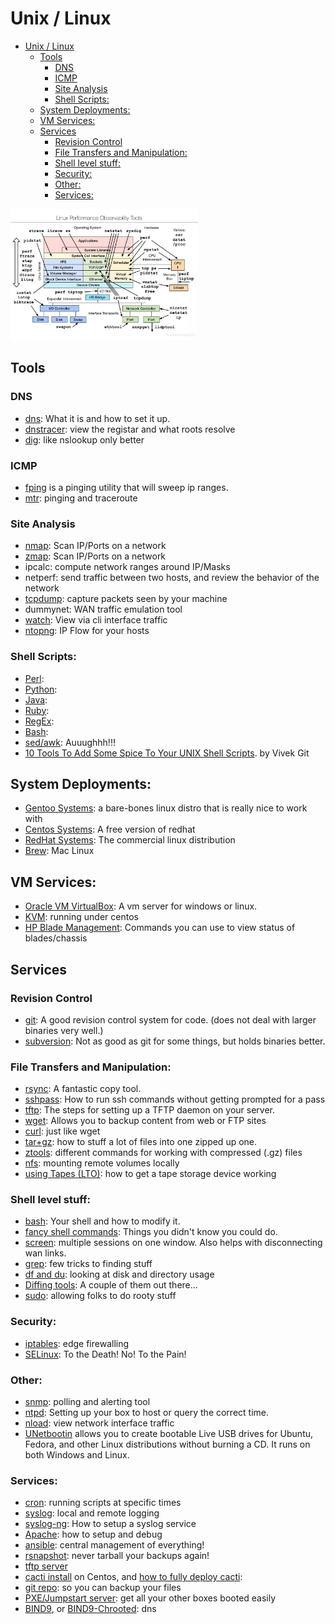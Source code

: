 # Unix / Linux

- [Unix / Linux](#unix--linux)
  - [Tools](#tools)
    - [DNS](#dns)
    - [ICMP](#icmp)
    - [Site Analysis](#site-analysis)
    - [Shell Scripts:](#shell-scripts)
  - [System Deployments:](#system-deployments)
  - [VM Services:](#vm-services)
  - [Services](#services)
    - [Revision Control](#revision-control)
    - [File Transfers and Manipulation:](#file-transfers-and-manipulation)
    - [Shell level stuff:](#shell-level-stuff)
    - [Security:](#security)
    - [Other:](#other)
    - [Services:](#services-1)


[<img src="img/linux-tools.jpeg" width="300">](img/linux-tools.jpeg)

## Tools 
### DNS
- [dns](dns/README.md): What it is and how to set it up.
- [dnstracer](dns/dnstracer.md): view the registar and what roots resolve
- [dig](dns/dig.md): like nslookup only better

### ICMP
- [fping](fping.md) is a pinging utility that will sweep ip ranges.
- [mtr](http://www.bitwizard.nl/mtr/): pinging and traceroute

### Site Analysis
- [nmap](nmap.md): Scan IP/Ports on a network
- [zmap](zmap.md): Scan IP/Ports on a network 
- ipcalc: compute network ranges around IP/Masks
- netperf: send traffic between two hosts, and review the behavior of the network
- [tcpdump](tcpdump.md): capture packets seen by your machine
- dummynet: WAN traffic emulation tool
- [watch](watch.md): View via cli interface traffic
- [ntopng](ntopng.md): IP Flow for your hosts

### Shell Scripts: 
- [Perl](../../perl/README.md): 
- [Python](../../python/README.md): 
- [Java](../../Java/README.md):
- [Ruby](../../Ruby/README.md): 
- [RegEx](../../Other/regexp.md): 
- [Bash](bash/README.md): 
- [sed/awk](sedawk.md): Auuughhh!!!
- [10 Tools To Add Some Spice To Your UNIX Shell Scripts](http://www.cyberciti.biz/tips/spice-up-your-unix-linux-shell-scripts.html).  by Vivek Git

## System Deployments:
- [Gentoo Systems](gentoo/README.md): a bare-bones linux distro that is really nice to work with
- [Centos Systems](centos/README.md): A free version of redhat
- [RedHat Systems](RH/README.md): The commercial linux distribution
- [Brew](../apple/platform-howto/brew-basics.md): Mac Linux

## VM Services:
- [Oracle VM VirtualBox](VirtualBox/README.md): A vm server for windows or linux.
- [KVM](kvm/README.md): running under centos
- [HP Blade Management](hp-blade-management.md): Commands you can use to view status of blades/chassis

## Services

### Revision Control
- [git](../../App/Git/README.md): A good revision control system for code.  (does not deal with larger binaries very well.) 
- [subversion](../../App/Subversion/README.md): Not as good as git for some things, but holds binaries better. 

### File Transfers and Manipulation: 
- [rsync](rsync.md): A fantastic copy tool.
- [sshpass](sshpass.md): How to run ssh commands without getting prompted for a pass
- [tftp](tftp.md): The steps for setting up a TFTP daemon on your server.
- [wget](wget.md): Allows you to backup content from web or FTP sites
- [curl](curl.md): just like wget
- [tar+gz](targz.md): how to stuff a lot of files into one zipped up one.  
- [ztools](ztools.md): different commands for working with compressed (.gz) files
- [nfs](nfs.md): mounting remote volumes locally
- [using Tapes (LTO)](using-tapes-lto.md): how to get a tape storage device working

### Shell level stuff: 
- [bash](bash/README.md): Your shell and how to modify it. 
- [fancy shell commands](http://www.commandlinefu.com/commands/browse/sort-by-votes): Things you didn't know you could do.
- [screen](screen.md): multiple sessions on one window.  Also helps with disconnecting wan links.
- [grep](grep.md): few tricks to finding stuff
- [df and du](du-and-df.md): looking at disk and directory usage
- [Diffing tools](diffing-tools.md): A couple of them out there...
- [sudo](sudo.md): allowing folks to do rooty stuff

### Security: 
- [iptables](iptables.md): edge firewalling
- [SELinux](selinux.md): To the Death!  No! To the Pain!

### Other: 
- [snmp](snmp.md): polling and alerting tool
- [ntpd](ntpd.md): Setting up your box to host or query the correct time.  
- [nload](nload.md): view network interface traffic
- [UNetbootin](http://unetbootin.sourceforge.net/) allows you to create bootable Live USB drives for Ubuntu, Fedora, and other Linux distributions without burning a CD. It runs on both Windows and Linux.

### Services: 
- [cron](cron.md): running scripts at specific times
- [syslog](syslog.md): local and remote logging
- [syslog-ng](syslog-ng.md): How to setup a syslog service
- [Apache](../../App/apache/README.md): how to setup and debug
- [ansible](../../App/ansible/README.md): central management of everything!
- [rsnapshot](https://rsnapshot.org/): never tarball your backups again!
- [tftp server](tftp.md)
- [cacti install](../../App/cacti/cacti-install.md) on Centos, and [how to fully deploy cacti](../../App/cacti/README.md):
- [git repo](../../App/Git/README.md): so you can backup your files
- [PXE/Jumpstart server](pxejumpstart-server.md): get all your other boxes booted easily
- [BIND9](dns/bind-on-centos7.md), or [BIND9-Chrooted](dns/bind9-chrooted-on-centos7.md): dns

